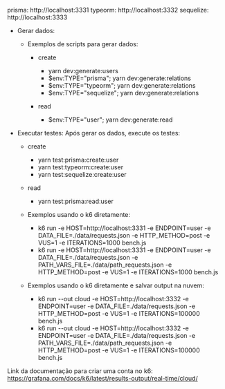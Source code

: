 prisma: http://localhost:3331
typeorm: http://localhost:3332
sequelize: http://localhost:3333

- Gerar dados:

  - Exemplos de scripts para gerar dados:

    - create

      - yarn dev:generate:users
      - $env:TYPE="prisma"; yarn dev:generate:relations
      - $env:TYPE="typeorm"; yarn dev:generate:relations
      - $env:TYPE="sequelize"; yarn dev:generate:relations

    - read

      - $env:TYPE="user"; yarn dev:generate:read

- Executar testes:
  Após gerar os dados, execute os testes:

  - create

    - yarn test:prisma:create:user
    - yarn test:typeorm:create:user
    - yarn test:sequelize:create:user

  - read

    - yarn test:prisma:read:user

  - Exemplos usando o k6 diretamente:

    - k6 run -e HOST=http://localhost:3331 -e ENDPOINT=user -e DATA_FILE=./data/requests.json -e HTTP_METHOD=post -e VUS=1 -e ITERATIONS=1000 bench.js
    - k6 run -e HOST=http://localhost:3331 -e ENDPOINT=user -e DATA_FILE=./data/requests.json -e PATH_VARS_FILE=./data/path_requests.json -e HTTP_METHOD=post -e VUS=1 -e ITERATIONS=1000 bench.js

  - Exemplos usando o k6 diretamente e salvar output na nuvem:

    - k6 run --out cloud -e HOST=http://localhost:3332 -e ENDPOINT=user -e DATA_FILE=./data/requests.json -e HTTP_METHOD=post -e VUS=1 -e ITERATIONS=100000 bench.js
    - k6 run --out cloud -e HOST=http://localhost:3332 -e ENDPOINT=user -e DATA_FILE=./data/requests.json -e PATH_VARS_FILE=./data/path_requests.json -e HTTP_METHOD=post -e VUS=1 -e ITERATIONS=100000 bench.js

Link da documentação para criar uma conta no k6: https://grafana.com/docs/k6/latest/results-output/real-time/cloud/
